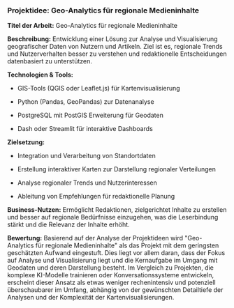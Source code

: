 ### Projektidee: Geo-Analytics für regionale Medieninhalte

**Titel der Arbeit:** Geo-Analytics für regionale Medieninhalte

**Beschreibung:** Entwicklung einer Lösung zur Analyse und Visualisierung geografischer Daten von Nutzern und Artikeln. Ziel ist es, regionale Trends und Nutzerverhalten besser zu verstehen und redaktionelle Entscheidungen datenbasiert zu unterstützen.

**Technologien & Tools:**

- GIS-Tools (QGIS oder Leaflet.js) für Kartenvisualisierung
    
- Python (Pandas, GeoPandas) zur Datenanalyse
    
- PostgreSQL mit PostGIS Erweiterung für Geodaten
    
- Dash oder Streamlit für interaktive Dashboards
    

**Zielsetzung:**

- Integration und Verarbeitung von Standortdaten
    
- Erstellung interaktiver Karten zur Darstellung regionaler Verteilungen
    
- Analyse regionaler Trends und Nutzerinteressen
    
- Ableitung von Empfehlungen für redaktionelle Planung
    

**Business-Nutzen:** Ermöglicht Redaktionen, zielgerichtet Inhalte zu erstellen und besser auf regionale Bedürfnisse einzugehen, was die Leserbindung stärkt und die Relevanz der Inhalte erhöht.

**Bewertung:** Basierend auf der Analyse der Projektideen wird "Geo-Analytics für regionale Medieninhalte" als das Projekt mit dem geringsten geschätzten Aufwand eingestuft. Dies liegt vor allem daran, dass der Fokus auf Analyse und Visualisierung liegt und die Kernaufgabe im Umgang mit Geodaten und deren Darstellung besteht. Im Vergleich zu Projekten, die komplexe KI-Modelle trainieren oder Konversationssysteme entwickeln, erscheint dieser Ansatz als etwas weniger rechenintensiv und potenziell überschaubarer im Umfang, abhängig von der gewünschten Detailtiefe der Analysen und der Komplexität der Kartenvisualisierungen.